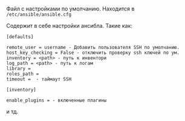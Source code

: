 Файл с настройками по умолчанию. 
Находится  в `/etc/ansible/ansible.cfg`

Содержит в себе настройки ансибла. Такие как: 

```
[defaults]

remote_user = username - Добавить пользователя SSH по умолчанию.
host_key_checking = False - отключить проверку ssh ключей по ум.
inventory = <path> - путь к инвентори
log_path = <path> - путь к логам
library =
roles_path =
timeout =  - таймаут SSH

[inventory]

enable_plugins = - включенные плагины
```
и тд.